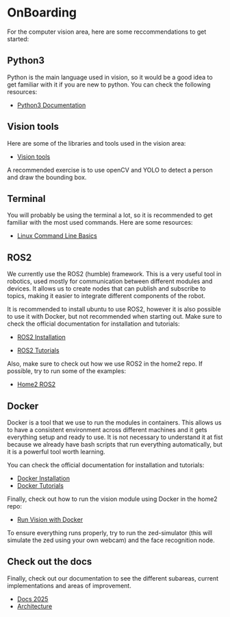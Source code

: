 # OnBoarding

For the computer vision area, here are some reccommendations to get started:

## Python3
Python is the main language used in vision, so it would be a good idea to get familiar with it if you are new to python. You can check the following resources:

- [Python3 Documentation](https://docs.python.org/3/)

## Vision tools
Here are some of the libraries and tools used in the vision area:

- [Vision tools](https://github.com/Ale-Coeto/vision-algorithms)

A recommended exercise is to use openCV and YOLO to detect a person and draw the bounding box.

## Terminal
You will probably be using the terminal a lot, so it is recommended to get familiar with the most used commands. Here are some resources:

- [Linux Command Line Basics](https://ubuntu.com/tutorials/command-line-for-beginners#1-overview)

## ROS2
We currently use the ROS2 (humble) framework. This is a very useful tool in robotics, used mostly for communication between different modules and devices. It allows us to create nodes that can publish and subscribe to topics, making it easier to integrate different components of the robot.

It is recommended to install ubuntu to use ROS2, however it is also possible to use it with Docker, but not recommended when starting out. Make sure to check the official documentation for installation and tutorials:

- [ROS2 Installation](https://docs.ros.org/en/humble/Installation/Ubuntu-Install-Debs.html)

- [ROS2 Tutorials](https://docs.ros.org/en/humble/Tutorials.html)

Also, make sure to check out how we use ROS2 in the home2 repo. If possible, try to run some of the examples:

- [Home2 ROS2](/docs/resources/codelabs/ros2.md)

## Docker
Docker is a tool that we use to run the modules in containers. This allows us to have a consistent environment across different machines and it gets everything setup and ready to use. It is not necessary to understand it at fist because we already have bash scripts that run everything automatically, but it is a powerful tool worth learning.

You can check the official documentation for installation and tutorials:

- [Docker Installation](https://docs.docker.com/get-docker/)
- [Docker Tutorials](https://docs.docker.com/get-started/)

Finally, check out how to run the vision module using Docker in the home2 repo:

- [Run Vision with Docker](https://github.com/RoBorregos/home2/blob/main/docs/Run/Areas/vision.md)

To ensure everything runs properly, try to run the zed-simulator (this will simulate the zed using your own webcam) and the face recognition node. 

## Check out the docs
Finally, check out our documentation to see the different subareas, current implementations and areas of improvement.

- [Docs 2025](../../../2025/Computer%20Vision/index.md)
- [Architecture](Architecture.md)
